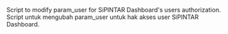 Script to modify param_user for SiPINTAR Dashboard's users authorization.
Script untuk mengubah param_user untuk hak akses user SiPINTAR Dashboard.
